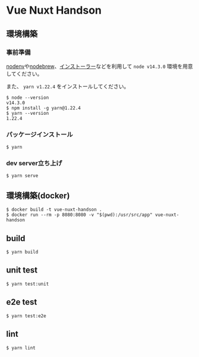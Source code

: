 # Vue Nuxt Handson

## 環境構築

### 事前準備

[nodenv](https://github.com/nodenv/nodenv)や[nodebrew](https://github.com/hokaccha/nodebrew)、[インストーラー](https://nodejs.org/ja/download/)などを利用して `node v14.3.0` 環境を用意してください。

また、 `yarn v1.22.4` をインストールしてください。

```
$ node --version
v14.3.0
$ npm install -g yarn@1.22.4
$ yarn --version
1.22.4
```

### パッケージインストール

```
$ yarn
```

### dev server立ち上げ

```
$ yarn serve
```


## 環境構築(docker)

```
$ docker build -t vue-nuxt-handson .
$ docker run --rm -p 8080:8080 -v "$(pwd):/usr/src/app" vue-nuxt-handson
```

## build

```
$ yarn build
```

## unit test

```
$ yarn test:unit
```

## e2e test

```
$ yarn test:e2e
```

## lint

```
$ yarn lint
```
